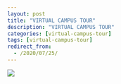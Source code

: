 ```yaml
---
layout: post
title: "VIRTUAL CAMPUS TOUR"
description: "VIRTUAL CAMPUS TOUR"
categories: [virtual-campus-tour]
tags: [virtual-campus-tour]
redirect_from:
  - /2020/07/25/
---
```

[![](http://img.youtube.com/vi/GvMUpYbkdYk/0.jpg)](http://www.youtube.com/watch?v=GvMUpYbkdYk "Virtual Campus Tour GNIT @ JIS Group")
